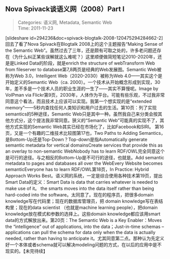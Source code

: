 Nova Spivack谈语义网（2008）Part I
---
    
> Categories: 语义网, Metadata, Semantic Web  
> Time: 2011-11-23
    
[slideshare id=294236&doc=spivack-blogtalk-2008-120475294284662-2]回去了看了Nova Spivack在Blogtalk 2008上的这个主题报告“Making Sense of the Semantic Web”。虽然过去了三年，还是颇有可取之处的，许多老问题还存在（为什么纠正某些误解就这么难呢？）这里顺便做简短笔记2010-2020年，还是是Linked Data的阶段，就是enrich the structure of webTransform Web from fileserver to database第7,8两页是经典的Web发展图。Semantic Web被称为Web 3.0，Intelligent Web（2020-2030）被称为Web 4.0——其实这个是开始定义的Semantic Web（ca. 2000）。一个技术从开始概念形成到实现，30年，差不多是一个技术人员的职业生涯的一生了——其实不算慢呢。Image by VoIPman via Flickr第9页，2030年，人体作为平台。可能有些乐观，不过我非常同意这个看法，而且技术上应该可以实现。我第一个想实现的是“extended memory”——5秒内查找任何人类知识和用户过去的生活。第10页：列了实现semantics的5种途径，Semantic Web只是其中一种。虽然我自己来分类会按其他方式分，这个提法我非常同意。狭义的“Semantic Web”可能真的实现不了，其他方式实现的Semantic Web其实已经在市场化了，比如Facebook和SIRI。     第16页，又是一个有趣的二维技术比较图第17也，Two Paths to Adding Semantics，是Bottom-Up还是Top-Down？Top-down是指Automatically generate semantic metadata for vertical domainsCreate services that provide this as an overlay to non-semantic WebNobody has to learn RDF/OWL完全同意这个是可行的途径。与之相反的Bottom-Up是不可行的途径，也就是。Add semantic metadata to pages and databases all over the WebEvery Website becomes semanticEveryone has to learn RDF/OWL第18页，In Practice: Hybrid Approach Works Best。语义网的系统，一定是综合使用各种技术第19页，提出Smart Data的定义：Smart Data is data that carries whatever is needed to make use of it。 the smarts moves into the data itself rather than being hard-coded into the software。太同意了。现在的程序员，把很多domain knowledge写在代码里；现在的数据库管理员，把 domain knowledge写在表结构里；现在的data scientist （也就是machine learning people），把domain knowledge放在模式和参数的选择上。这些domain knowledge都应该用smart data的方式解放出来。第20页：The Semantic Web is a Key Enabler：Moves the “intelligence” out of applications, into the data；Just-in-time schemas – applications can pull the schema for data only when the data is actually needed, rather than having to anticipate it。尤其同意第二点。那种认为先定义好一个本体或者schema就可以解决modeling问题的方式，在以后的应用中是不现实的。【未完待续】     
    